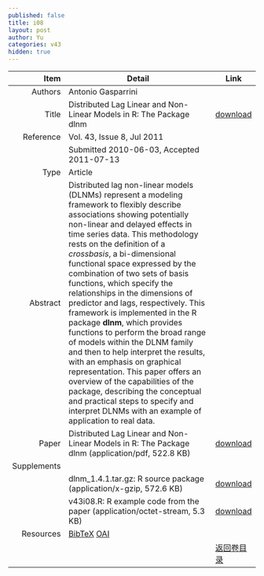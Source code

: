 ```yaml
---
published: false
title: i08
layout: post
author: Yu
categories: v43
hidden: true
---
```


| Item | Detail | Link |
|---:|---|---|
| Authors | Antonio Gasparrini| |
| Title |Distributed Lag Linear and Non-Linear Models in R: The Package dlnm | [download](http://www.jstatsoft.org/v43/i08/paper) |
| Reference |Vol. 43, Issue 8, Jul 2011 | |
| | Submitted 2010-06-03, Accepted 2011-07-13| | 
| Type | Article| |
| Abstract | Distributed lag non-linear models (DLNMs) represent a modeling framework to flexibly describe associations showing potentially non-linear and delayed effects in time series data. This methodology rests on the definition of a <em>crossbasis</em>, a bi-dimensional functional space expressed by the combination of two sets of basis functions, which specify the relationships in the dimensions of predictor and lags, respectively. This framework is implemented in the R package <b>dlnm</b>, which provides functions to perform the broad range of models within the DLNM family and then to help interpret the results, with an emphasis on graphical representation. This paper offers an overview of the capabilities of the package, describing the conceptual and practical steps to specify and interpret DLNMs with an example of application to real data.| |
| Paper | Distributed Lag Linear and Non-Linear Models in R: The Package dlnm  (application/pdf, 522.8 KB)| [download](http://www.jstatsoft.org/v43/i08/paper) |
| Supplements | | |
| |dlnm_1.4.1.tar.gz: R source package  (application/x-gzip, 572.6 KB)|  [download](http://www.jstatsoft.org/v43/i08/supp/1) |
| |v43i08.R: R example code from the paper  (application/octet-stream, 5.3 KB)|  [download](http://www.jstatsoft.org/v43/i08/supp/2) |
| Resources | [BibTeX](http://www.jstatsoft.org/v43/i08/bibtex) [OAI](http://www.jstatsoft.org/oai?verb=GetRecord&identifier=oai.jstatsoft/v43/i08&prefix=oai_dc)| |
| |  | [返回卷目录]({{site.baseurl}}/volume/v43.html) |